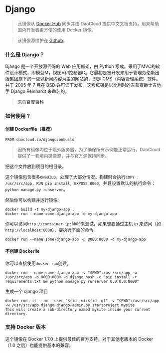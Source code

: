 # Django

> 此镜像从 [Docker Hub](https://registry.hub.docker.com/_/django/) 同步并由 DaoCloud 提供中文文档支持，用来帮助国内开发者更方便的使用 Docker 镜像。

> 该镜像源维护在 [Github](https://github.com/docker-library/official-images/blob/master/library/django)。

### 什么是 Django？

Django 是一个开放源代码的 Web 应用框架，由 Python 写成。采用了MVC的软件设计模式，即模型M，视图V和控制器C。它最初是被开发来用于管理劳伦斯出版集团旗下的一些以新闻内容为主的网站的，即是 CMS（内容管理系统）软件。并于 2005 年 7 月在 BSD 许可证下发布。这套框架是以比利时的吉普赛爵士吉他手 Django Reinhardt 来命名的。

> 来自[百度百科](http://baike.baidu.com/subview/962167/9372788.htm)


### 如何使用？

#### 创建 Dockerfile（推荐）

```
FROM daocloud.io/django:onbuild
```

> 因所有镜像均位于境外服务器，为了确保所有示例能正常运行，DaoCloud 提供了一套境内镜像源，并与官方源保持同步。

把这个文件放到项目的根目录。

这个镜像包含很多`ONBUILD`，处理了大部分情况。构建时会执行`COPY . /usr/src/app`，`RUN pip install`，`EXPOSE 8000`，并且设置默认的执行命令：`python manage.py runserver`。

然后你可以构建并运行镜像:

```
docker build -t my-django-app .
docker run --name some-django-app -d my-django-app
```

你可以访问`http://container-ip:8000`来测试，如果想要通过主机 ip 来访问（如 `http://localhost:8000`），要执行下面的命令:

```
docker run --name some-django-app -p 8000:8000 -d my-django-app
```

#### 不创建 Dockerile

你可以直接使用`docker run`创建。

```
docker run --name some-django-app -v "$PWD":/usr/src/app -w /usr/src/app -p 8000:8000 -d django bash -c "pip install -r requirements.txt && python manage.py runserver 0.0.0.0:8000"
```

生成一个 django 项目

```
docker run -it --rm --user "$(id -u):$(id -g)" -v "$PWD":/usr/src/app -w /usr/src/app django django-admin.py startproject mysite
This will create a sub-directory named mysite inside your current directory.
```

### 支持 Docker 版本

这个镜像在 Docker 1.7.0 上提供最佳的官方支持，对于其他老版本的 Docker（1.0 之后）也能提供基本的兼容。
